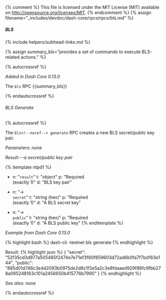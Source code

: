 {% comment %}
This file is licensed under the MIT License (MIT) available on
http://opensource.org/licenses/MIT.
{% endcomment %}
{% assign filename="_includes/devdoc/dash-core/rpcs/rpcs/bls.md" %}

<!-- __ -->

##### BLS
{% include helpers/subhead-links.md %}

{% assign summary_bls="provides a set of commands to execute BLS-related actions." %}

{% autocrossref %}

*Added in Dash Core 0.13.0*

The `bls` RPC {{summary_bls}}

{% endautocrossref %}

###### BLS<!--noref--> Generate
<!-- no subhead-links here -->

{% autocrossref %}

The `bls<!--noref--> generate` RPC creates a new BLS secret/public key pair.

*Parameters: none*

*Result---a secret/public key pair*

{% itemplate ntpd1 %}
- n: "`result`"
  t: "object"
  p: "Required<br>(exactly 1)"
  d: "BLS key pair"

- n: "→<br>`secret`"
  t: "string (hex)"
  p: "Required<br>(exactly 1)"
  d: "A BLS secret key"

- n: "→<br>`public`"
  t: "string (hex)"
  p: "Required<br>(exactly 1)"
  d: "A BLS public key"
{% enditemplate %}

*Example from Dash Core 0.13.0*

{% highlight bash %}
dash-cli -testnet bls generate
{% endhighlight %}

Result:
{% highlight json %}
{
  "secret": "52f35cd3d977a505485f2474e7e71ef3f60f859603d72ad6b0fa7f7bd163e144",
  "public": "885d01d746c3e4d2093b0975de2d8c1f3e5a2c3e8fdaaed929f86fc9fbb278a095248163c101a2456650b415776b7990"
}
{% endhighlight %}

*See also: none*

{% endautocrossref %}
